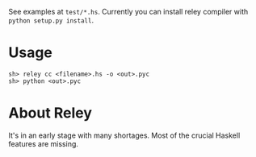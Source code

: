 See examples at `test/*.hs`.
Currently you can install reley compiler with `python setup.py install`.

Usage
============

```
sh> reley cc <filename>.hs -o <out>.pyc
sh> python <out>.pyc
```


About Reley
====================
It's in an early stage with many shortages.
Most of the crucial Haskell features are missing.
